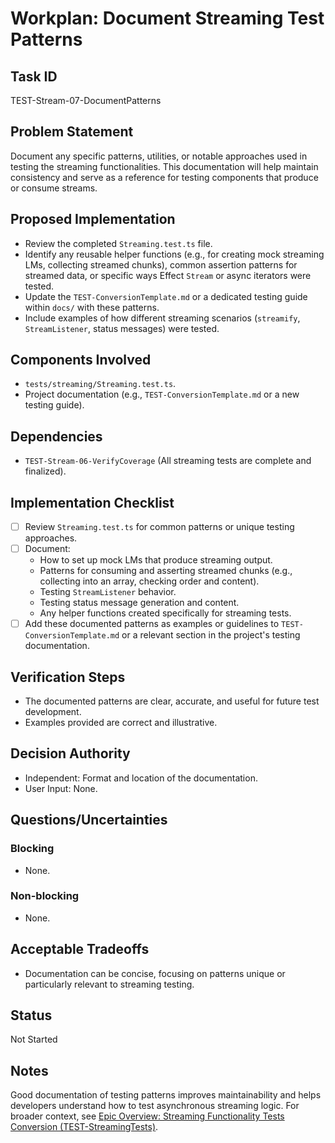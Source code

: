 # Workplan: Document Streaming Test Patterns

## Task ID
TEST-Stream-07-DocumentPatterns

## Problem Statement
Document any specific patterns, utilities, or notable approaches used in testing the streaming functionalities. This documentation will help maintain consistency and serve as a reference for testing components that produce or consume streams.

## Proposed Implementation
- Review the completed `Streaming.test.ts` file.
- Identify any reusable helper functions (e.g., for creating mock streaming LMs, collecting streamed chunks), common assertion patterns for streamed data, or specific ways Effect `Stream` or async iterators were tested.
- Update the `TEST-ConversionTemplate.md` or a dedicated testing guide within `docs/` with these patterns.
- Include examples of how different streaming scenarios (`streamify`, `StreamListener`, status messages) were tested.

## Components Involved
- `tests/streaming/Streaming.test.ts`.
- Project documentation (e.g., `TEST-ConversionTemplate.md` or a new testing guide).

## Dependencies
- `TEST-Stream-06-VerifyCoverage` (All streaming tests are complete and finalized).

## Implementation Checklist
- [ ] Review `Streaming.test.ts` for common patterns or unique testing approaches.
- [ ] Document:
    - How to set up mock LMs that produce streaming output.
    - Patterns for consuming and asserting streamed chunks (e.g., collecting into an array, checking order and content).
    - Testing `StreamListener` behavior.
    - Testing status message generation and content.
    - Any helper functions created specifically for streaming tests.
- [ ] Add these documented patterns as examples or guidelines to `TEST-ConversionTemplate.md` or a relevant section in the project's testing documentation.

## Verification Steps
- The documented patterns are clear, accurate, and useful for future test development.
- Examples provided are correct and illustrative.

## Decision Authority
- Independent: Format and location of the documentation.
- User Input: None.

## Questions/Uncertainties
### Blocking
- None.
### Non-blocking
- None.

## Acceptable Tradeoffs
- Documentation can be concise, focusing on patterns unique or particularly relevant to streaming testing.

## Status
Not Started

## Notes
Good documentation of testing patterns improves maintainability and helps developers understand how to test asynchronous streaming logic.
For broader context, see [Epic Overview: Streaming Functionality Tests Conversion (TEST-StreamingTests)](../../docs/planning/workplans/TEST-StreamingTests.md).